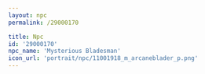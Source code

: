 ```yaml
---
layout: npc
permalink: /29000170

title: Npc
id: '29000170'
npc_name: 'Mysterious Bladesman'
icon_url: 'portrait/npc/11001918_m_arcaneblader_p.png'
---
```

